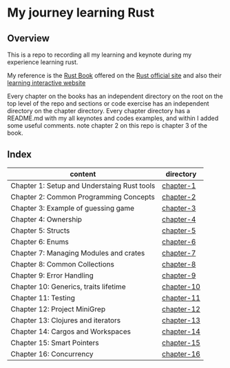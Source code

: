 # My journey learning Rust

## Overview

This is a repo to recording all my learning and keynote during my experience learning rust.

My reference is the [Rust Book](https://doc.rust-lang.org/book/) offered on the [Rust official site](https://www.rust-lang.org/) and also their [learning interactive website](https://rust-book.cs.brown.edu/)

Every chapter on the books has an independent directory on the root on the top level of the repo and sections or code exercise has an independent directory on the chapter directory. Every chapter directory has a README.md with my all keynotes and codes examples, and within I added some useful comments.
note chapter 2 on this repo is chapter 3 of the book.

## Index

| content   | directory |
| --------- | --------- |
| Chapter 1: Setup and Understaing Rust tools | [chapter-1]( /chapter-1 ) |
| Chapter 2: Common Programming Concepts | [chapter-2]( /chapter-2 ) |
| Chapter 3: Example of guessing game| [chapter-3]( /chapter-3 ) |
| Chapter 4: Ownership | [chapter-4]( /chapter-4 ) |
| Chapter 5: Structs | [chapter-5]( /chapter-5 ) |
| Chapter 6: Enums | [chapter-6]( /chapter-6 ) |
| Chapter 7: Managing Modules and crates | [chapter-7]( /chapter-7 ) |
| Chapter 8: Common Collections | [chapter-8]( /chapter-8 ) |
| Chapter 9: Error Handling | [chapter-9]( /chapter-9 ) |
| Chapter 10: Generics, traits lifetime | [chapter-10]( /chapter-10 ) |
| Chapter 11: Testing | [chapter-11]( /chapter-11 ) |
| Chapter 12: Project MiniGrep | [chapter-12]( /chapter-12 ) |
| Chapter 13: Clojures and iterators | [chapter-13]( /chapter-13 ) |
| Chapter 14: Cargos and Workspaces | [chapter-14]( /chapter-14 ) |
| Chapter 15: Smart Pointers | [chapter-15]( /chapter-15 ) |
| Chapter 16: Concurrency | [chapter-16]( /chapter-16 ) |

